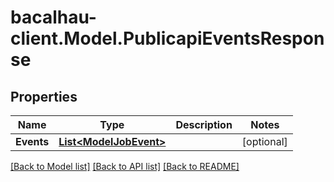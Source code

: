 # bacalhau-client.Model.PublicapiEventsResponse
## Properties

Name | Type | Description | Notes
------------ | ------------- | ------------- | -------------
**Events** | [**List&lt;ModelJobEvent&gt;**](ModelJobEvent.md) |  | [optional] 

[[Back to Model list]](../README.md#documentation-for-models) [[Back to API list]](../README.md#documentation-for-api-endpoints) [[Back to README]](../README.md)

